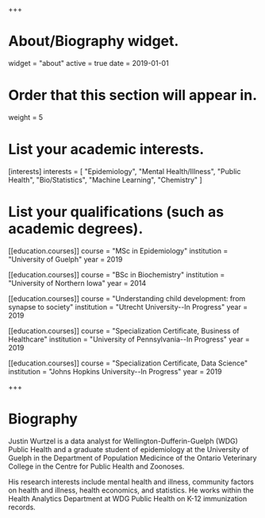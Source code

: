 +++
# About/Biography widget.
widget = "about"
active = true
date = 2019-01-01

# Order that this section will appear in.
weight = 5

# List your academic interests.
[interests]
  interests = [
    "Epidemiology",
    "Mental Health/Illness",
    "Public Health",
    "Bio/Statistics",
    "Machine Learning",
    "Chemistry"
  ]

# List your qualifications (such as academic degrees).
[[education.courses]]
  course = "MSc in Epidemiology"
  institution = "University of Guelph"
  year = 2019

[[education.courses]]
  course = "BSc in Biochemistry"
  institution = "University of Northern Iowa"
  year = 2014
  
[[education.courses]]
  course = "Understanding child development: from synapse to society"
  institution = "Utrecht University--In Progress"
  year = 2019

[[education.courses]]
  course = "Specialization Certificate, Business of Healthcare"
  institution = "University of Pennsylvania--In Progress"
  year = 2019
  
[[education.courses]]
  course = "Specialization Certificate, Data Science"
  institution = "Johns Hopkins University--In Progress"
  year = 2019
 
+++

# Biography
Justin Wurtzel is a data analyst for Wellington-Dufferin-Guelph (WDG) Public Health and a graduate student of epidemiology at the University of Guelph in the Department of Population Medicince of the Ontario Veterinary College in the Centre for Public Health and Zoonoses.

His research interests include mental health and illness, community factors on health and illness, health economics, and statistics. He works within the Health Analytics Department at WDG Public Health on K-12 immunization records.

